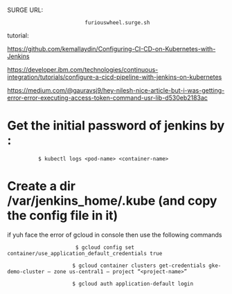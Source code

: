 SURGE URL:

                             furiouswheel.surge.sh
                             
                             
                             
tutorial:

https://github.com/kemallaydin/Configuring-CI-CD-on-Kubernetes-with-Jenkins

https://developer.ibm.com/technologies/continuous-integration/tutorials/configure-a-cicd-pipeline-with-jenkins-on-kubernetes

https://medium.com/@gauravsj9/hey-nilesh-nice-article-but-i-was-getting-error-error-executing-access-token-command-usr-lib-d530eb2183ac


# Get the initial password of jenkins by :

              $ kubectl logs <pod-name> <container-name>




# Create a dir /var/jenkins_home/.kube  (and copy the config file in it)

if yuh face the error of gcloud in console then use the following commands

                          $ gcloud config set container/use_application_default_credentials true

                         $ gcloud container clusters get-credentials gke-demo-cluster — zone us-central1 — project “<project-name>”

                         $ gcloud auth application-default login


